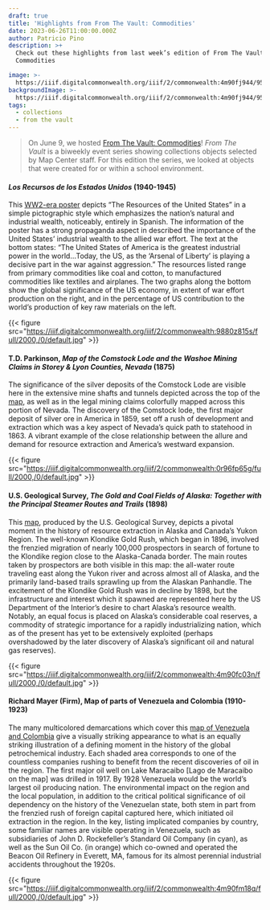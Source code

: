 ```yaml
---
draft: true
title: 'Highlights from From The Vault: Commodities'
date: 2023-06-26T11:00:00.000Z
author: Patricio Pino
description: >+
  Check out these highlights from last week’s edition of From The Vault:
  Commodities

image: >-
  https://iiif.digitalcommonwealth.org/iiif/2/commonwealth:4m90fj944/958,4229,5696,2097/2000,/0/default.jpg
backgroundImage: >-
  https://iiif.digitalcommonwealth.org/iiif/2/commonwealth:4m90fj944/958,4229,5696,2097/2000,/0/default.jpg
tags:
  - collections
  - from the vault
---
```


> On June 9, we hosted [From The Vault: Commodities](https://www.leventhalmap.org/event/from-the-vault-collections-showing-commodities/)! *From The Vault* is a biweekly event series showing collections objects selected by Map Center staff. For this edition the series, we looked at objects that were created for or within a school environment.

#### *Los Recursos de los Estados Unidos* (1940-1945)

This [WW2-era poster](https://collections.leventhalmap.org/search/commonwealth:0g356z02b) depicts “The Resources of the United States” in a simple pictographic style which emphasizes the nation’s natural and industrial wealth, noticeably, entirely in Spanish. The information of the poster has a strong propaganda aspect in described the importance of the United States’ industrial wealth to the allied war effort. The text at the bottom states: “The United States of America is the greatest industrial power in the world…Today, the US, as the ‘Arsenal of Liberty’ is playing a decisive part in the war against aggression.” The resources listed range from primary commodities like coal and cotton, to manufactured commodities like textiles and airplanes. The two graphs along the bottom show the global significance of the US economy, in extent of war effort production on the right, and in the percentage of US contribution to the world’s production of key raw materials on the left.

{{< figure src="https://iiif.digitalcommonwealth.org/iiif/2/commonwealth:9880z815s/full/2000,/0/default.jpg" >}}

#### T.D. Parkinson, *Map of the Comstock Lode and the Washoe Mining Claims in Storey & Lyon Counties, Nevada* (1875)

The significance of the silver deposits of the Comstock Lode are visible here in the extensive mine shafts and tunnels depicted across the top of the [map](https://collections.leventhalmap.org/search/commonwealth:0r96fp646), as well as in the legal mining claims colorfully mapped across this portion of Nevada. The discovery of the Comstock lode, the first major deposit of silver ore in America in 1859, set off a rush of development and extraction which was a key aspect of Nevada’s quick path to statehood in 1863. A vibrant example of the close relationship between the allure and demand for resource extraction and America’s westward expansion.

{{< figure src="https://iiif.digitalcommonwealth.org/iiif/2/commonwealth:0r96fp65g/full/2000,/0/default.jpg" >}}

#### U.S. Geological Survey, *The Gold and Coal Fields of Alaska: Together with the Principal Steamer Routes and Trails* (1898)

This [map](https://collections.leventhalmap.org/search/commonwealth:4m90fc02c), produced by the U.S. Geological Survey, depicts a pivotal moment in the history of resource extraction in Alaska and Canada’s Yukon Region. The well-known Klondike Gold Rush, which began in 1896, involved the frenzied migration of nearly 100,000 prospectors in search of fortune to the Klondike region close to the Alaska-Canada border. The main routes taken by prospectors are both visible in this map: the all-water route traveling east along the Yukon river and across almost all of Alaska, and the primarily land-based trails sprawling up from the Alaskan Panhandle. The excitement of the Klondike Gold Rush was in decline by 1898, but the infrastructure and interest which it spawned are represented here by the US Department of the Interior’s desire to chart Alaska’s resource wealth. Notably, an equal focus is placed on Alaska’s considerable coal reserves, a commodity of strategic importance for a rapidly industrializing nation, which as of the present has yet to be extensively exploited (perhaps overshadowed by the later discovery of Alaska’s significant oil and natural gas reserves).

{{< figure src="https://iiif.digitalcommonwealth.org/iiif/2/commonwealth:4m90fc03n/full/2000,/0/default.jpg" >}}

#### Richard Mayer (Firm), Map of parts of Venezuela and Colombia (1910-1923) 

The many multicolored demarcations which cover this [map of Venezuela and Colombia](https://collections.leventhalmap.org/search/commonwealth:4m90fm17f) give a visually striking appearance to what is an equally striking illustration of a defining moment in the history of the global petrochemical industry. Each shaded area corresponds to one of the countless companies rushing to benefit from the recent discoveries of oil in the region. The first major oil well on Lake Maracaibo \[Lago de Maracaibo on the map] was drilled in 1917. By 1928 Venezuela would be the world’s largest oil producing nation. The environmental impact on the region and the local population, in addition to the critical political significance of oil dependency on the history of the Venezuelan state, both stem in part from the frenzied rush of foreign capital captured here, which initiated oil extraction in the region. In the key, listing implicated companies by country, some familiar names are visible operating in Venezuela, such as subsidiaries of John D. Rockefeller’s Standard Oil Company (in cyan), as well as the Sun Oil Co. (in orange) which co-owned and operated the Beacon Oil Refinery in Everett, MA, famous for its almost perennial industrial accidents throughout the 1920s.

{{< figure src="https://iiif.digitalcommonwealth.org/iiif/2/commonwealth:4m90fm18q/full/2000,/0/default.jpg" >}}

